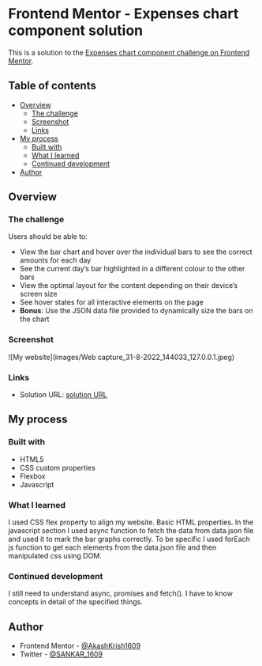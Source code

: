 # Frontend Mentor - Expenses chart component solution

This is a solution to the [Expenses chart component challenge on Frontend Mentor](https://www.frontendmentor.io/challenges/expenses-chart-component-e7yJBUdjwt).

## Table of contents

- [Overview](#overview)
  - [The challenge](#the-challenge)
  - [Screenshot](#screenshot)
  - [Links](#links)
- [My process](#my-process)
  - [Built with](#built-with)
  - [What I learned](#what-i-learned)
  - [Continued development](#continued-development)
- [Author](#author)


## Overview

### The challenge

Users should be able to:

- View the bar chart and hover over the individual bars to see the correct amounts for each day
- See the current day’s bar highlighted in a different colour to the other bars
- View the optimal layout for the content depending on their device’s screen size
- See hover states for all interactive elements on the page
- **Bonus**: Use the JSON data file provided to dynamically size the bars on the chart

### Screenshot

![My website](images/Web capture_31-8-2022_144033_127.0.0.1.jpeg)

### Links

- Solution URL: [solution URL](https://github.com/AkashKrish1609/expenses-chart-responsive-website)

## My process

### Built with

- HTML5 
- CSS custom properties
- Flexbox
- Javascript 

### What I learned

I used CSS flex property to align my website. Basic HTML properties. In the javascript section I used async function to fetch the data from data.json file and used it to mark the bar graphs correctly. To be specific I used forEach js function to get each elements from the data.json file and then manipulated css using DOM.

### Continued development

I still need to understand async, promises and fetch(). I have to know concepts in detail of the specified things.


## Author

- Frontend Mentor - [@AkashKrish1609](https://www.frontendmentor.io/profile/AkashKrish1609)
- Twitter - [@SANKAR_1609](https://twitter.com/SANKAR_1609)

